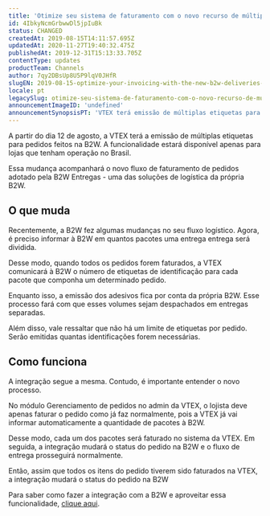 ```yaml
---
title: 'Otimize seu sistema de faturamento com o novo recurso de múltiplas etiquetas da B2W Entregas'
id: 4IbkyNcmGrbwwDl5jpIuBk
status: CHANGED
createdAt: 2019-08-15T14:11:57.695Z
updatedAt: 2020-11-27T19:40:32.475Z
publishedAt: 2019-12-31T15:13:33.705Z
contentType: updates
productTeam: Channels
author: 7qy2DBsUp8U5P9lqV0JHfR
slugEN: 2019-08-15-optimize-your-invoicing-with-the-new-b2w-deliveries-multiple-tags-resource
locale: pt
legacySlug: otimize-seu-sistema-de-faturamento-com-o-novo-recurso-de-multiplas
announcementImageID: 'undefined'
announcementSynopsisPT: 'VTEX terá emissão de múltiplas etiquetas para pedidos feitos na B2W. Funcionalidade disponível apenas para o Brasil.'
---
```


A partir do dia 12 de agosto, a VTEX terá a emissão de múltiplas etiquetas para pedidos feitos na B2W. A funcionalidade estará disponível apenas para lojas que tenham operação no Brasil.

Essa mudança acompanhará o novo fluxo de faturamento de pedidos adotado pela B2W Entregas - uma das soluções de logística da própria B2W. 

## O que muda

Recentemente, a B2W fez algumas mudanças no seu fluxo logístico. Agora, é preciso informar à B2W em quantos pacotes uma entrega entrega será dividida.

Desse modo, quando todos os pedidos forem faturados, a VTEX comunicará à B2W o número de etiquetas de identificação para cada pacote que componha um determinado pedido. 

Enquanto isso, a emissão dos adesivos fica por conta da própria B2W. Esse processo fará com que esses volumes sejam despachados em entregas separadas.

Além disso, vale ressaltar que não há um limite de etiquetas por pedido. Serão emitidas quantas identificações forem necessárias. 

## Como funciona

A integração segue a mesma. Contudo, é importante entender o novo processo. 

No módulo Gerenciamento de pedidos no admin da VTEX, o lojista deve apenas faturar o pedido como já faz normalmente, pois a VTEX já vai informar automaticamente a quantidade de pacotes à B2W.

Desse modo, cada um dos pacotes será faturado no sistema da VTEX. Em seguida, a integração mudará o status do pedido na B2W e o fluxo de entrega prosseguirá normalmente.
  
Então, assim que todos os itens do pedido tiverem sido faturados na VTEX, a integração mudará o status do pedido na B2W

Para saber como fazer a integração com a B2W e aproveitar essa funcionalidade, [clique aqui](/pt/tracks/configurar-integracao-da-b2w?locale=pt "clique aqui"). 

